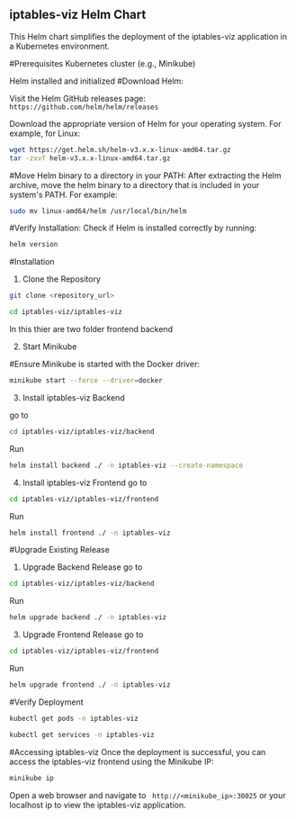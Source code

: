 ## **iptables-viz Helm Chart**

This Helm chart simplifies the deployment of the iptables-viz application in a Kubernetes environment.

#Prerequisites
Kubernetes cluster (e.g., Minikube)

Helm installed and initialized
#Download Helm:

Visit the Helm GitHub releases page: ``` https://github.com/helm/helm/releases ```

Download the appropriate version of Helm for your operating system. For example, for Linux:
```bash
wget https://get.helm.sh/helm-v3.x.x-linux-amd64.tar.gz
tar -zxvf helm-v3.x.x-linux-amd64.tar.gz
```
#Move Helm binary to a directory in your PATH:
After extracting the Helm archive, move the helm binary to a directory that is included in your system's PATH. For example:
```bash
sudo mv linux-amd64/helm /usr/local/bin/helm
```
#Verify Installation:
Check if Helm is installed correctly by running:
```bash
helm version
```
#Installation
1. Clone the Repository
```bash
git clone <repository_url>
```
```bash
cd iptables-viz/iptables-viz
```
In this thier are two folder frontend backend

2. Start Minikube

#Ensure Minikube is started with the Docker driver:
```bash
minikube start --force --driver=docker
```

3. Install iptables-viz Backend

go to
```bash
cd iptables-viz/iptables-viz/backend
```
Run
```bash
helm install backend ./ -n iptables-viz --create-namespace
```
4. Install iptables-viz Frontend
go to
```bash
cd iptables-viz/iptables-viz/frontend
```
Run
```bash
helm install frontend ./ -n iptables-viz
```
#Upgrade Existing Release

1. Upgrade Backend Release
go to
```bash
cd iptables-viz/iptables-viz/backend
```
Run
```bash
helm upgrade backend ./ -n iptables-viz
```
3. Upgrade Frontend Release
go to
```bash
cd iptables-viz/iptables-viz/frontend
```
Run
```bash
helm upgrade frontend ./ -n iptables-viz
```
#Verify Deployment
```bash
kubectl get pods -n iptables-viz
```
```bash
kubectl get services -n iptables-viz
```
#Accessing iptables-viz
Once the deployment is successful, you can access the iptables-viz frontend using the Minikube IP:
```bash
minikube ip
```
Open a web browser and navigate to ``` http://<minikube_ip>:30025``` or your localhost ip to view the iptables-viz application.
